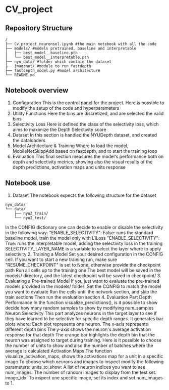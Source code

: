 # CV_project
## Repository Structure
```
/
├── Cv_project_neuronsel.ipynb #the main notebook with all the code
├── models/ #models pretrained, baseline and interpretable                        
│   ├── best_model__baseline.pth
│   └── best_model__interpretable.pth
├── nyu_data/ #folder which contain the dataset
├── imagenet/ #module to run fastdepth
├── fastdepth_model.py #model architecture
└── README.md
```

## Notebook overview
1. Configuration
This is the control panel for the project. Here is possible to modify the setup of the code and hyperparameters
2. Utility Functions
Here the bins are discretized, and are selected the valid bins
3. Selectivity Loss
Here is defined the class of the selectivity loss, which aims to maximize the Depth Selectivity score
4. Dataset
In this section is handled the NYUDepth dataset, and created the dataloaders 
5. Model Architecture & Training
Where to load the model, MobileNetSkippAdd based on fastdepth, and to start the training loop
6. Evaluation
This final section measures the model's performance both on depth and selectivity metrics, showing also the visual results of the depth predictions, activation maps and units response 

## Notebook use
1. Dataset
The notebook expects the following structure for the dataset
```
nyu_data/
└── data/
    ├── nyu2_train/
    └── nyu2_test/
```
In the CONFIG dictionary one can decide to enable or disable the selectivity in the following way:
"ENABLE_SELECTIVITY": False: runs the standard baseline model, train the model only with L1Loss
"ENABLE_SELECTIVITY": True: runs the interpretable model, adding the selectivity loss in the training
SELECTIVITY_LAYER_NAME is a variable to select the layer where to apply selectivity
2. Training a Model
Set your desired configuration in the CONFIG cell.
If you want to start a new training run, make sure "RESUME_CHECKPOINT" is set to None, otherwise provide the checkpoint path
Run all cells up to the training one
The best model will be saved in the models/ directory, and the latest checkpoint will be saved in checkpoint/
3. Evaluating a Pre-trained Model
If you just want to evaluate the pre-trained models provided in the models/ folder:
Set the CONFIG to match the model you want to evaluate
Run the cells until the network section, and skip the train sections
Then run the evaluation section
4. Evaluation Part
Depth Performance
In the function visualize_predictions(), is it possible to show decide how many random samples to show by modifying num_samples 
Neuron Selectivity
This part analyzes neurons in the target layer to see if they have learned to be selective for specific depth ranges. It generates bar plots where:
Each plot represents one neuron.
The x-axis represents different depth bins
The y-axis shows the neuron's average activation response for that depth
The orange bar highlights the depth bin that the neuron was assigned to target during training.
Here is it possible to choose the number of units to show and also the number of batches where the average is calculated
Activation Maps 
The function visualize_activation_maps, shows the activations map for a unit in a specific image
To choose which neurons and images to inspect modify the following parameters:
units_to_show: A list of neuron indices you want to see
num_images: The number of random images to display from the test set.
image_idx: To inspect one specific image, set its index and set num_images to 1.
